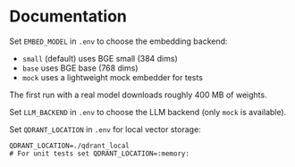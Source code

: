 # Documentation

Set `EMBED_MODEL` in `.env` to choose the embedding backend:

- `small` (default) uses BGE small (384 dims)
- `base` uses BGE base (768 dims)
- `mock` uses a lightweight mock embedder for tests

The first run with a real model downloads roughly 400 MB of weights.

Set `LLM_BACKEND` in `.env` to choose the LLM backend (only `mock` is available).

Set `QDRANT_LOCATION` in `.env` for local vector storage:

```
QDRANT_LOCATION=./qdrant_local
# For unit tests set QDRANT_LOCATION=:memory:
```
